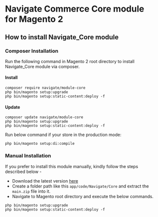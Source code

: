 # Navigate Commerce Core module for Magento 2

## How to install Navigate_Core module

### Composer Installation

Run the following command in Magento 2 root directory to install Navigate_Core module via composer.

#### Install

```
composer require navigate/module-core
php bin/magento setup:upgrade
php bin/magento setup:static-content:deploy -f
```

#### Update

```
composer update navigate/module-core
php bin/magento setup:upgrade
php bin/magento setup:static-content:deploy -f
```

Run below command if your store in the production mode:

```
php bin/magento setup:di:compile
```

### Manual Installation

If you prefer to install this module manually, kindly follow the steps described below - 

- Download the latest version [here](https://github.com/navigatecommerce/module-core/archive/refs/heads/main.zip) 
- Create a folder path like this `app/code/Navigate/Core` and extract the `main.zip` file into it.
- Navigate to Magento root directory and execute the below commands.

```
php bin/magento setup:upgrade
php bin/magento setup:static-content:deploy -f
```
